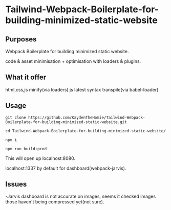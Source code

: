 ﻿# Tailwind-Webpack-Boilerplate-for-building-minimized-static-website

## Purposes

Webpack Boilerplate for building minimized static website.

code & asset minimisation + optimisation with loaders & plugins.

## What it offer

html,css,js minify(via loaders)
js latest syntax transpile(via babel-loader)


## Usage

    git clone https://github.com/KaydenTheHomie/Tailwind-Webpack-Boilerplate-for-building-minimized-static-website.git
    
    cd Tailwind-Webpack-Boilerplate-for-building-minimized-static-website/
    
    npm i
    
    npm run build:prod
    

This will open up localhost:8080.

localhost:1337 by default for dashboard(webpack-jarvis).


## Issues

-Jarvis dashboard is not accurate on images, seems it checked images those haven't being compressed yet(not sure).
